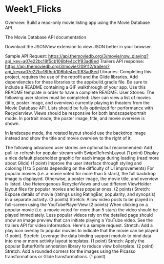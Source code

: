 # Week1_Flicks

Overview: Build a read-only movie listing app using the Movie Database API.

The Movie Database API documentation

Download the JSONView extension to view JSON better in your browser.

Sample API Request: https://api.themoviedb.org/3/movie/now_playing?api_key=a07e22bc18f5cb106bfe4cc1f83ad8ed
Trailers API response: https://api.themoviedb.org/3/movie/209112/trailers?api_key=a07e22bc18f5cb106bfe4cc1f83ad8ed
Libraries: Completing this project, requires the use of the retrofit and the Glide libraries.
Add dependencies for these libraries to the app/build.gradle file.
Be sure to include a README containing a GIF walkthrough of your app.
Use this README template in order to have a complete README.
User Stories:
The following user stories must be completed:
User can view a list of movies (title, poster image, and overview) currently playing in theaters from the Movie Database API.
Lists should be fully optimized for performance with Recyclerview.
Views should be responsive for both landscape/portrait mode.
In portrait mode, the poster image, title, and movie overview is shown.

In landscape mode, the rotated layout should use the backdrop image instead and show the title and movie overview to the right of it.

The following advanced user stories are optional but recommended:
Add pull-to-refresh for popular stream with SwipeRefreshLayout (1 point)
Display a nice default placeholder graphic for each image during loading (read more about Glide) (1 point)
Improve the user interface through styling and coloring (1 to 5 points depending on the difficulty of UI improvements)
For popular movies (i.e. a movie voted for more than 5 stars), the full backdrop image is displayed. Otherwise, a poster image, the movie title, and overview is listed. Use Heterogenous RecyclerViews and use different ViewHolder layout files for popular movies and less popular ones. (2 points)
Stretch: Expose details of movie (ratings using RatingBar, popularity, and synopsis) in a separate activity. (3 points)
Stretch: Allow video posts to be played in full-screen using the YouTubePlayerView (2 points)
When clicking on a popular movie (i.e. a movie voted for more than 5 stars) the video should be played immediately.
Less popular videos rely on the detailed page should show an image preview that can initiate playing a YouTube video.
See the trailers API for video information. Here's a sample request.
Stretch: Add a play icon overlay to popular movies to indicate that the movie can be played (1 point).
Stretch: Leverage the data binding support module to bind data into one or more activity layout templates. (1 point)
Stretch: Apply the popular ButterKnife annotation library to reduce view boilerplate. (2 point)
Stretch: Add a rounded corners for the images using the Picasso transformations or Glide transformations. (1 point)
